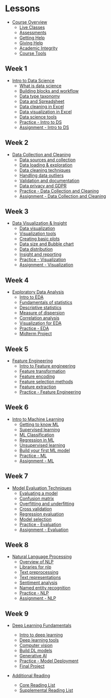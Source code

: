 <!-- name:Introduction to Data Science, code:CSA004, term:Oct-2023, about_path:src/course-overview.md -->

# Lessons

- [Course Overview](course-overview.md) <!-- w:15, k:general, p:2023-09-27 -->
  - [Live Classes](live-classes.md) <!-- w:15, k:general, p:2023-09-27 -->
  - [Assessments](assessments.md) <!-- w:15, k:general, p:2023-09-27 -->
  - [Getting Help](getting-help.md) <!-- w:15, k:general, p:2023-09-27 -->
  - [Giving Help](giving-help.md) <!-- w:15, k:general, p:2023-09-27 -->
  - [Academic Integrity](academic-integrity.md) <!-- w:15, k:general, p:2023-09-27 -->
  - [Course Tools](course-tools.md) <!-- w:15, k:general, p:2023-09-27 -->

## Week 1

- [Intro to Data Science](lessons/intro-to-data-science.md) <!-- w:30, k:general, p:2023-09-27 -->
  - [What is data science](lessons/intro-to-data/what-is-data-science.md) <!-- w:120, k:general, p:2023-09-27 -->
  - [Building blocks and workflow](lessons/intro-to-data/ds-bulding-blocks.md) <!-- w:120, k:general, p:2023-09-27 -->
  - [Data type taxonomy](lessons/intro-to-data/data-and-data-categories.md) <!-- w:120, k:general, p:2023-09-27 -->
  - [Data and Spreadsheet](lessons/intro-to-data/data-spreadsheet.md) <!-- w:120, k:general, p:2023-09-27 -->
  - [Data cleaning in Excel](lessons/intro-to-data/data-cleaning-excel.md) <!-- w:120, k:general, p:2023-09-27 -->
  - [Data visualization in Excel](lessons/intro-to-data/data-viz-excel.md) <!-- w:120, k:general, p:2023-09-27 -->
  - [Data science tools](lessons/intro-to-data/ds-tools.md) <!-- w:120, k:general, p:2023-09-27 -->
  - [Practice - Intro to DS](lessons/intro-to-data/practice.md) <!-- w:180, k:assignment, g:2, d:2023-10-02, p:2023-09-27 -->
  - [Assignment - Intro to DS](lessons/intro-to-data/assignment.md) <!-- w:240, k:assignment, g:7, d:2023-10-02, p:2023-09-27 -->

## Week 2

- [Data Collection and Cleaning](lessons/data-collection-cleaning.md) <!-- w:30, k:general, p:2023-09-27 -->
  - [Data sources and collection](lessons/data-cleaning/data-sources.md) <!-- w:120, k:general, p:2023-09-27 -->
  - [Data loading & exploration](lessons/data-cleaning/data-loading.md) <!-- w:120, k:general, p:2023-09-27 -->
  - [Data cleaning techniques](lessons/data-cleaning/data-cleaning.md) <!-- w:120, k:general, p:2023-09-27 -->
  - [Handling data outliers](lessons/data-cleaning/data-inconsistency.md) <!-- w:120, k:general, p:2023-09-27 -->
  - [Validation and documentation](lessons/data-cleaning/data-validation.md) <!-- w:120, k:general, p:2023-09-27 -->
  - [Data privacy and GDPR](lessons/data-cleaning/data-privacy.md)  <!-- w:120, k:general, p:2023-09-27 -->
  - [Practice - Data Collection and Cleaning](lessons/data-cleaning/practice.md) <!-- w:180, k:assignment, g:2, d:2023-10-02, p:2023-09-27 -->
  - [Assignment - Data Collection and Cleaning](lessons/data-cleaning/assignment.md) <!-- w:240, k:assignment, g:7, d:2023-10-02, p:2023-09-27 -->

## Week 3

- [Data Visualization & Insight](lessons/data-visualization.md) <!-- w:30, k:general, p:2023-09-27 -->
  - [Data visualization](lessons/data-visualization/what-is-visualization.md) <!-- w:120, k:general, p:2023-09-27 -->
  - [Visualization tools](lessons/data-visualization/visualization-tools.md) <!-- w:120, k:general, p:2023-09-27 -->
  - [Creating basic plots](lessons/data-visualization/basic-plots.md) <!-- w:120, k:general, p:2023-09-27 -->
  - [Data size and Bubble chart](lessons/data-visualization/bubble-chart.md) <!-- w:120, k:general, p:2023-09-27 -->
  - [Data distribution](lessons/data-visualization/data-distribution.md) <!-- w:120, k:general, p:2023-09-27 -->
  - [Insight and reporting](lessons/data-visualization/insight-reporting.md) <!-- w:120, k:general, p:2023-09-27 -->
  - [Practice - Visualization](lessons/data-visualization/practice.md) <!-- w:180, k:assignment, g:2, d:2023-10-02, p:2023-09-27 -->
  - [Assignment - Visualization](lessons/data-visualization/assignment.md) <!-- w:240, k:assignment, g:7, d:2023-10-02, p:2023-09-27 -->

## Week 4

- [Exploratory Data Analysis](lessons/exploratory-analysis.md) <!-- w:30, k:general, p:2023-09-27 -->
  - [Intro to EDA](lessons/eda/what-is-eda.md) <!-- w:120, k:general, p:2023-09-27 -->
  - [Fundamentals of statistics](lessons/eda/fundamentals-of-statistics.md) <!-- w:120, k:general, p:2023-09-27 -->
  - [Descriptive statistics](lessons/eda/descriptive-statistics.md) <!-- w:120, k:general, p:2023-09-27 -->
  - [Measure of dispersion](lessons/eda/measures-of-dispersion.md) <!-- w:120, k:general, p:2023-09-27 -->
  - [Correlation analysis](lessons/eda/correlation-covariance.md) <!-- w:120, k:general, p:2023-09-27 -->
  - [Visualization for EDA](lessons/eda/viz-for-eda.md) <!-- w:120, k:general, p:2023-09-27 -->
  - [Practice - EDA](lessons/eda/practice.md) <!-- w:180, k:assignment, g:2, d:2023-10-02, p:2023-09-27 -->
  - [Midterm Project](midterm-project.md) <!-- w:420, k:assignmentSummative, g:15, d:2023-10-02, p:2023-09-27 -->

## Week 5

- [Feature Engineering](lessons/feature-engineering.md) <!-- w:30, k:general, p:2023-09-27 -->
  - [Intro to Feature engineering](lessons/feature-engineering/intro-to-feature-engineering.md) <!-- w:120, k:general, p:2023-09-27 -->
  - [Feature transformation](lessons/feature-engineering/feature-transformation.md) <!-- w:120, k:general, p:2023-09-27 -->
  - [Feature encoding](lessons/feature-engineering/feature-encoding.md) <!-- w:120, k:general, p:2023-09-27 -->
  - [Feature selection methods](lessons/feature-engineering/feature-selection-methods.md) <!-- w:120, k:general, p:2023-09-27 -->
  - [Feature extraction](lessons/feature-engineering/feature-extraction.md) <!-- w:120, k:general, p:2023-09-27 -->
  - [Practice - Feature Engineering](lessons/feature-engineering/practice.md) <!-- w:180, k:assignment, g:2, d:2023-10-02, p:2023-09-27 -->

## Week 6

- [Intro to Machine Learning](lessons/intro-to-ml.md) <!-- w:30, k:general, p:2023-09-27 -->
  - [Getting to know ML](lessons/intro-to-ml/getting-to-know-ml.md) <!-- w:120, k:general, p:2023-09-27 -->
  - [Supervised learning](lessons/intro-to-ml/supervised-learning.md) <!-- w:120, k:general, p:2023-09-27 -->
  - [ML Classification](lessons/intro-to-ml/classification.md) <!-- w:120, k:general, p:2023-09-27 -->
  - [Regression in ML](lessons/intro-to-ml/regression.md) <!-- w:120, k:general, p:2023-09-27 -->
  - [Unsupervised learning](lessons/intro-to-ml/unsupervised-learning.md) <!-- w:120, k:general, p:2023-09-27 -->
  - [Build your first ML model](lessons/intro-to-ml/build-your-first-ml.md) <!-- w:120, k:general, p:2023-09-27 -->
  - [Practice - ML](lessons/intro-to-ml/practice.md) <!-- w:180, k:assignment, g:2, d:2023-10-02, p:2023-09-27 -->
  - [Assignment - ML](lessons/intro-to-ml/ml-assignment.md) <!-- w:240, k:assignment, g:7, d:2023-10-02, p:2023-09-27 -->

## Week 7

- [Model Evaluation Techniques](lessons/model-evaluation.md) <!-- w:30, k:general, p:2023-09-27 -->
  - [Evaluating a model](lessons/model-evaluation/intro-to-model-evaluation.md) <!-- w:120, k:general, p:2023-09-27 -->
  - [Confusion matrix](lessons/model-evaluation/confusion-matrix.md) <!-- w:120, k:general, p:2023-09-27 -->
  - [Overfitting and underfitting](lessons/model-evaluation/overfitting-underfitting.md) <!-- w:120, k:general, p:2023-09-27 -->
  - [Cross validation](lessons/model-evaluation/cross-validation.md) <!-- w:120, k:general, p:2023-09-27 -->
  - [Regression evaluation](lessons/model-evaluation/regression-evaluation.md) <!-- w:120, k:general, p:2023-09-27 -->
  - [Model selection](lessons/model-evaluation/model-selection.md) <!-- w:120, k:general, p:2023-09-27 -->
  - [Practice - Evaluation](lessons/model-evaluation/practice.md) <!-- w:180, k:assignment, g:2, d:2023-10-02, p:2023-09-27 -->
  - [Assignment - Evaluation](lessons/model-evaluation/model-selection-assignment.md) <!-- w:240, k:assignment, g:7, d:2023-10-02, p:2023-09-27 -->

## Week 8

- [Natural Language Processing](lessons/intro-to-nlp.md) <!-- w:30, k:general, p:2023-09-27 -->
  - [Overview of NLP](lessons/nlp/overview-of-nlp.md) <!-- w:120, k:general, p:2023-09-27 -->
  - [Libraries for nlp](lessons/nlp/nlp-tools.md) <!-- w:120, k:general, p:2023-09-27 -->
  - [Text preprocessing](lessons/nlp/text-preprocessing.md) <!-- w:120, k:general, p:2023-09-27 -->
  - [Text representations](lessons/nlp/text-representations.md) <!-- w:120, k:general, p:2023-09-27 -->
  - [Sentiment analysis](lessons/nlp/sentiment-analysis.md) <!-- w:120, k:general, p:2023-09-27 -->
  - [Named entity recognition](lessons/nlp/named-entity-recognition.md) <!-- w:120, k:general, p:2023-09-27 -->
  - [Practice - NLP](lessons/nlp/nlp-practice.md) <!-- w:180, k:assignment, g:2, d:2023-10-02, p:2023-09-27 -->
  - [Assignment - NLP](lessons/nlp/nlp-assignment.md) <!-- w:240, k:assignment, g:7, d:2023-10-02, p:2023-09-27 -->

## Week 9

- [Deep Learning Fundamentals](lessons/deep-learning-fundamentals.md) <!-- w:30, k:general, p:2023-09-27 -->
  - [Intro to deep learning](lessons/deep-learning/intro-to-deep-learning.md) <!-- w:120, k:general, p:2023-09-27 -->
  - [Deep learning tools](lessons/deep-learning/deep-learning-tools.md) <!-- w:120, k:general, p:2023-09-27 -->
  - [Computer vision](lessons/deep-learning/computer-vision.md) <!-- w:120, k:general, p:2023-09-27 -->
  - [Build DL models](lessons/deep-learning/build-deep-learning.md) <!-- w:120, k:general, p:2023-09-27 -->
  - [Generative AI](lessons/deep-learning/large-language-models.md) <!-- w:120, k:general, p:2023-09-27 -->
  - [Practice - Model Deployment](lessons/deep-learning/model-deployment.md.md) <!-- w:180, k:assignment, g:2, d:2023-10-02, p:2023-09-27 -->
  - [Final Project](final-project.md) <!-- w:480, k:assignmentSummative, g:25, d:2023-10-02, p:2023-09-27 -->

- [Additional Reading](lessons/additional-reading.md) <!-- w:30, k:general, p:2023-09-27 -->
  - [Core Reading List](lessons/additional-reading/core-reading.md) <!-- w:240, k:publicationReviewed, p:2023-09-27 -->
  - [Supplemental Reading List](lessons/additional-reading/supplemental-reading.md) <!-- w:240, k:publicationReviewed, p:2023-09-27 -->
